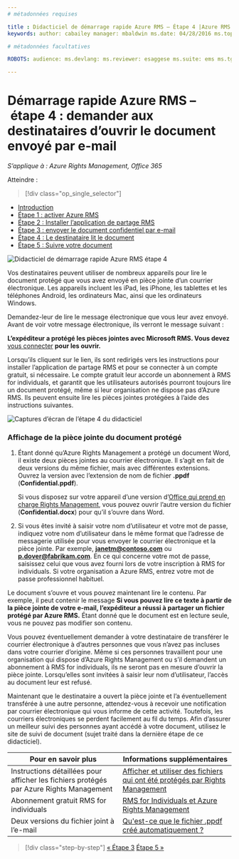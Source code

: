 ```yaml
---
# métadonnées requises

title : Didacticiel de démarrage rapide Azure RMS – Étape 4 |Azure RMS description : Quatrième étape d’un didacticiel vous permettant de tester rapidement Microsoft Azure Rights Management au sein de votre organisation en seulement cinq étapes qui devraient vous prendre moins de 15 minutes.
keywords: author: cabailey manager: mbaldwin ms.date: 04/28/2016 ms.topic: get-started-article ms.prod: azure ms.service: rights-management ms.technology: techgroup-identity ms.assetid: f8340056-87a1-4daa-8b63-3d95fc381b9c

# métadonnées facultatives

ROBOTS: audience: ms.devlang: ms.reviewer: esaggese ms.suite: ems ms.tgt_pltfrm: ms.technology: ms.custom:

---
```



# Démarrage rapide Azure RMS – étape 4 : demander aux destinataires d’ouvrir le document envoyé par e-mail

*S’applique à : Azure Rights Management, Office 365*


Atteindre : 
> [!div class="op_single_selector"]
- [Introduction](quick-start-tutorial.md)
- [Étape 1 : activer Azure RMS](tutorial-step1.md)
- [Étape 2 : Installer l’application de partage RMS](tutorial-step2.md)
- [Étape 3 : envoyer le document confidentiel par e-mail](tutorial-step3.md)
- [Étape 4 : Le destinataire lit le document](tutorial-step4.md)
- [Étape 5 : Suivre votre document](tutorial-step5.md)


![Didacticiel de démarrage rapide Azure RMS étape 4](../media/AzRMS_QuickStartSteps4.PNG)

Vos destinataires peuvent utiliser de nombreux appareils pour lire le document protégé que vous avez envoyé en pièce jointe d’un courrier électronique. Les appareils incluent les iPad, les iPhone, les tablettes et les téléphones Android, les ordinateurs Mac, ainsi que les ordinateurs Windows.

Demandez-leur de lire le message électronique que vous leur avez envoyé. Avant de voir votre message électronique, ils verront le message suivant :

**L’expéditeur a protégé les pièces jointes avec Microsoft RMS. Vous devez** [vous connecter](http://aka.ms/rms)
      **pour les ouvrir.**

Lorsqu’ils cliquent sur le lien, ils sont redirigés vers les instructions pour installer l’application de partage RMS et pour se connecter à un compte gratuit, si nécessaire. Le compte gratuit leur accorde un abonnement à RMS for individuals, et garantit que les utilisateurs autorisés pourront toujours lire un document protégé, même si leur organisation ne dispose pas d’Azure RMS. Ils peuvent ensuite lire les pièces jointes protégées à l’aide des instructions suivantes.

![Captures d’écran de l’étape 4 du didacticiel](../media/AzRMS_Tutorial_4_Screenshots.png)

### Affichage de la pièce jointe du document protégé

1.  Étant donné qu’Azure Rights Management a protégé un document Word, il existe deux pièces jointes au courrier électronique. Il s’agit en fait de deux versions du même fichier, mais avec différentes extensions. Ouvrez la version avec l’extension de nom de fichier **.ppdf** (**Confidential.ppdf**).

    Si vous disposez sur votre appareil d’une version d’[Office qui prend en charge Rights Management](https://technet.microsoft.com/library/dn655136.aspx), vous pouvez ouvrir l’autre version du fichier (**Confidential.docx**) pour qu’il s’ouvre dans Word.

2.  Si vous êtes invité à saisir votre nom d’utilisateur et votre mot de passe, indiquez votre nom d’utilisateur dans le même format que l’adresse de messagerie utilisée pour vous envoyer le courrier électronique et la pièce jointe. Par exemple, **janetm@contoso.com** ou **p.dover@fabrikam.com**. En ce qui concerne votre mot de passe, saisissez celui que vous avez fourni lors de votre inscription à RMS for individuals. Si votre organisation a Azure RMS, entrez votre mot de passe professionnel habituel.

Le document s’ouvre et vous pouvez maintenant lire le contenu. Par exemple, il peut contenir le message **Si vous pouvez lire ce texte à partir de la pièce jointe de votre e-mail, l’expéditeur a réussi à partager un fichier protégé par Azure RMS.** Étant donné que le document est en lecture seule, vous ne pouvez pas modifier son contenu.

Vous pouvez éventuellement demander à votre destinataire de transférer le courrier électronique à d’autres personnes que vous n’avez pas incluses dans votre courrier d’origine. Même si ces personnes travaillent pour une organisation qui dispose d’Azure Rights Management ou s’il demandent un abonnement à RMS for individuals, ils ne seront pas en mesure d’ouvrir la pièce jointe. Lorsqu’elles sont invitées à saisir leur nom d’utilisateur, l’accès au document leur est refusé.

Maintenant que le destinataire a ouvert la pièce jointe et l’a éventuellement transférée à une autre personne, attendez-vous à recevoir une notification par courrier électronique qui vous informe de cette activité. Toutefois, les courriers électroniques se perdent facilement au fil du temps. Afin d’assurer un meilleur suivi des personnes ayant accédé à votre document, utilisez le site de suivi de document (sujet traité dans la dernière étape de ce didacticiel).

|Pour en savoir plus|Informations supplémentaires|
|--------------------------------|--------------------------|
|Instructions détaillées pour afficher les fichiers protégés par Azure Rights Management|[Afficher et utiliser des fichiers qui ont été protégés par Rights Management](../rms-client/sharing-app-view-use-files.md)|
|Abonnement gratuit RMS for individuals|[RMS for Individuals et Azure Rights Management](../understand-explore/rms-for-individuals.md)|
|Deux versions du fichier joint à l’e-mail|[Qu'est-ce que le fichier .ppdf créé automatiquement ?](../rms-client/sharing-app-dialog-box.md#what-s-the-ppdf-file-that-s-automatically-created-)|


>[!div class="step-by-step"] [« Étape 3](tutorial-step3.md)
[Étape 5 »](tutorial-step5.md)

<!--HONumber=May16_HO2-->


